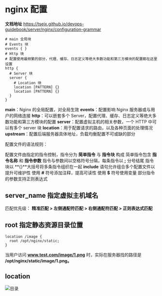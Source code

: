 # nginx 配置

**文档地址**
<https://tsejx.github.io/devops-guidebook/server/nginx/configuration-grammar>

```shell
# main 全局块
# Events 块
events { }
# Http 块
# 配置使用最频繁的部分，代理、缓存、日志定义等绝大多数功能和第三方模块的配置都在这里设置
http {
  # Server 块
  server {
    # Location 块
    location [PATTERN] {}
    location [PATTERN] {}
  }
}
```

**main**：Nginx 的全局配置，对全局生效
**events**：配置影响 Nginx 服务器或与用户的网络连接
**http**：可以嵌套多个 Server，配置代理、缓存、日志定义等绝大多数功能和第三方模块的配置
**server**：配置虚拟主机的相关参数，一个 HTTP 中可以有多个 server 块
**location**：用于配置请求的路由，以及各种页面的处理情况
**upstream**：配置后端服务器具体地址，负载均衡配置不可或缺的部分

配置文件的语法规则：

配置文件由指定的指令控制，指令分为 **简单指令** 与 **指令块** 构成
简单指令包含 **指令名称** 和 **指令参数**
指令与参数间以空格符号分隔，每条指令以 **;** 分号结尾
指令块以 **{}**大括号将多条指令组织在一起
**include** 语句允许组合多个配置文件以提升可维护性
使用 **#** 符号添加注释，提高可读性
使用 **$** 符号使用变量
部分指令的参数支持正则表达式

## server_name 指定虚拟主机域名

匹配优先级： **精准匹配 > 左侧通配符匹配 > 右侧通配符匹配 > 正则表达式匹配**

## root 指定静态资源目录位置

```shell
location /image {
  root /opt/nginx/static;
}
```

当用户访问 **www.test.com/image/1.png** 时，实际在服务器找的路径是 **/opt/nginx/static/image/1.png。**

## location

![目录](/public/static/images/other/nginx1.png)
